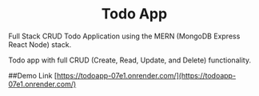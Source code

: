 <h1 align="center" id="title">Todo App</h1>


<p id="description">Full Stack CRUD Todo Application using the MERN (MongoDB Express React Node) stack.</p>


<p id="description">Todo app with full CRUD (Create, Read, Update, and Delete) functionality.</p>

##Demo Link
[https://todoapp-07e1.onrender.com/](https://todoapp-07e1.onrender.com/)
